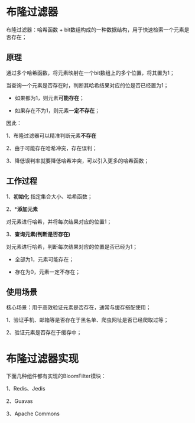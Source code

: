 
# 布隆过滤器

布隆过滤器：哈希函数 + bit数组构成的一种数据结构，用于快速检索一个元素是否存在；
## 原理

通过多个哈希函数，将元素映射在一个bit数组上的多个位置，将其置为1；

当查询一个元素是否存在时，判断其哈希结果对应的位是否已经置为1；

- 如果都为1，则元素**可能存在**；

- 如果存在不为1，则元素**一定不存在**；

因此：

1、布隆过滤器可以精准判断元素**不存在**

2、由于可能存在哈希冲突，存在误判；

3、降低误判率就要降低哈希冲突，可以引入更多的哈希函数；

  

## 工作过程

1、**初始化**
指定集合大小、哈希函数；

  

2、***添加元素**

对元素进行哈希，并将每次结果对应的位置1；

  

3、**查询元素(判断是否存在)**

  

对元素进行哈希，判断每次结果对应的位置是否已经为1；

- 全部为1，元素可能存在；

- 存在为0，元素一定不存在；


## 使用场景

  

核心场景：用于高效验证元素是否存在，通常与缓存搭配使用；

  

1、验证手机、邮箱等是否存在于黑名单、爬虫网址是否已经爬取过等；

  

2、验证元素是否存在于缓存中；

  

# 布隆过滤器实现

下面几种组件都有实现的BloomFilter模块：

  

1、Redis、Jedis

  

2、Guavas

  

3、Apache Commons

